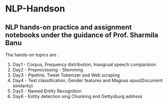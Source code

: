 # NLP-Handson
## NLP hands-on practice and assignment notebooks under the guidance of Prof. Sharmila Banu

The hands-on topics are :
1. Day1 - Corpus, Frequency distribution, Inaugrual speech comparision
2. Day2 - Preprocessing - Stemming
3. Day3 - Pipeline, Tweet Tokenizer and Web scraping
4. Day4 - Text classification, Gender features and Magnus opus(Document similarity)
5. Day5 - Named Entity Recognition
6. Day6 - Entity detection sing Chunking and Gettysburg address

